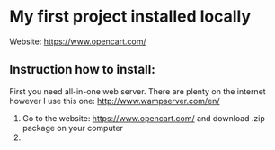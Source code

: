 # My first project installed locally
Website: https://www.opencart.com/


## Instruction how to install:
First you need all-in-one web server. There are plenty on the internet however I use this one: http://www.wampserver.com/en/
1. Go to the website: https://www.opencart.com/ and download .zip package on your computer
2. 
